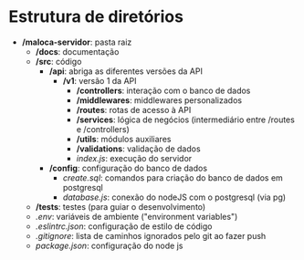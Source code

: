 # Estrutura de diretórios

- **/maloca-servidor**: pasta raiz
    - **/docs**: documentação
    - **/src**: código
        - **/api**: abriga as diferentes versões da API
            - **/v1**: versão 1 da API
                - **/controllers**: interação com o banco de dados
                - **/middlewares**: middlewares personalizados
                - **/routes**: rotas de acesso à API
                - **/services**: lógica de negócios (intermediário entre /routes e /controllers)
                - **/utils**: módulos auxiliares
                - **/validations**: validação de dados
                - *index.js*: execução do servidor
        - **/config**: configuração do banco de dados
            - *create.sql*: comandos para criação do banco de dados em postgresql
            - *database.js*: conexão do nodeJS com o postgresql (via pg)
    - **/tests**: testes (para guiar o desenvolvimento)
    - *.env*: variáveis de ambiente ("environment variables")
    - *.eslintrc.json*: configuração de estilo de código
    - *.gitignore*: lista de caminhos ignorados pelo git ao fazer push
    - *package.json*: configuração do node js